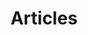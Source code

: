 ---
title: Articles
description: Beneficial writings
image: articles.jpg

# Badge style
style:
    background: "#C7AA7E"
    color: "#fff"
---